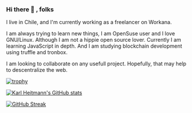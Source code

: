 ### Hi there 👋 , folks

I live in Chile, and I'm currently working as a freelancer on Workana.

I am always trying to learn new things, I am OpenSuse user and I love GNU/Linux. Although I am not a hippie open source lover. Currently I am learning JavaScript in depth. And I am studying blockchain development using truffle and tronbox.

I am looking to collaborate on any usefull project. Hopefully, that may help to descentralize the web.

[![trophy](https://github-profile-trophy.vercel.app/?username=karlheitmann&theme=gruvbox)](https://github.com/ryo-ma/github-profile-trophy)

[![Karl Heitmann's GitHub stats](https://github-readme-stats.vercel.app/api?username=KarlHeitmann)](https://github.com/anuraghazra/github-readme-stats)

[![GitHub Streak](https://streak-stats.demolab.com/?user=DenverCoder1)](https://git.io/streak-stats)
